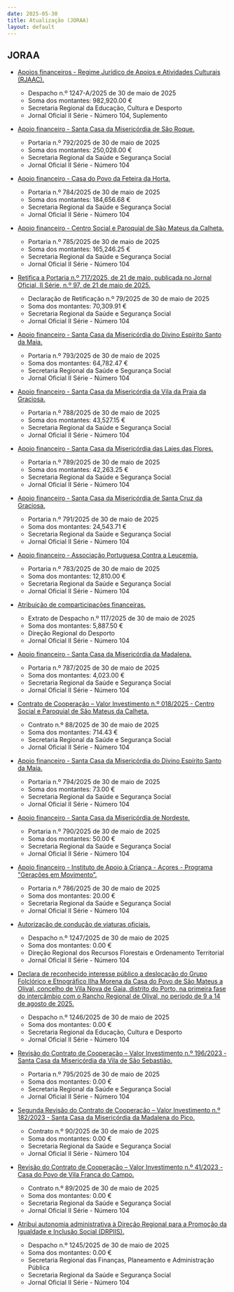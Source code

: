 ```yaml
---
date: 2025-05-30
title: Atualização (JORAA)
layout: default
---
```

## JORAA

* [Apoios financeiros - Regime Jurídico de Apoios e Atividades Culturais (RJAAC).](https://jo.azores.gov.pt/#/ato/98328a27-71ca-482e-8e51-cac5cef8a154)
  * Despacho n.º 1247-A/2025 de 30 de maio de 2025
  * Soma dos montantes: 982,920.00 €
  * Secretaria Regional da Educação, Cultura e Desporto
  * Jornal Oficial II Série - Número 104, Suplemento

* [Apoio financeiro - Santa Casa da Misericórdia de São Roque.](https://jo.azores.gov.pt/#/ato/b5a47dd1-c58c-41d7-a0bf-69f643cc242c)
  * Portaria n.º 792/2025 de 30 de maio de 2025
  * Soma dos montantes: 250,028.00 €
  * Secretaria Regional da Saúde e Segurança Social
  * Jornal Oficial II Série - Número 104

* [Apoio financeiro - Casa do Povo da Feteira da Horta.](https://jo.azores.gov.pt/#/ato/d9f8a852-febb-4a7d-a180-217213d03a97)
  * Portaria n.º 784/2025 de 30 de maio de 2025
  * Soma dos montantes: 184,656.68 €
  * Secretaria Regional da Saúde e Segurança Social
  * Jornal Oficial II Série - Número 104

* [Apoio financeiro - Centro Social e Paroquial de São Mateus da Calheta.](https://jo.azores.gov.pt/#/ato/39290899-fb18-4617-9ac0-f6396823d67d)
  * Portaria n.º 785/2025 de 30 de maio de 2025
  * Soma dos montantes: 165,246.25 €
  * Secretaria Regional da Saúde e Segurança Social
  * Jornal Oficial II Série - Número 104

* [Retifica a Portaria n.º 717/2025, de 21 de maio, publicada no Jornal Oficial, II Série, n.º 97, de 21 de maio de 2025.](https://jo.azores.gov.pt/#/ato/bea9255f-6673-476c-b36d-ef47db005182)
  * Declaração de Retificação n.º 79/2025 de 30 de maio de 2025
  * Soma dos montantes: 70,309.91 €
  * Secretaria Regional da Saúde e Segurança Social
  * Jornal Oficial II Série - Número 104

* [Apoio financeiro - Santa Casa da Misericórdia do Divino Espírito Santo da Maia.](https://jo.azores.gov.pt/#/ato/1a629eda-bdc9-46b0-859b-0bb79a952d17)
  * Portaria n.º 793/2025 de 30 de maio de 2025
  * Soma dos montantes: 64,782.47 €
  * Secretaria Regional da Saúde e Segurança Social
  * Jornal Oficial II Série - Número 104

* [Apoio financeiro - Santa Casa da Misericórdia da Vila da Praia da Graciosa.](https://jo.azores.gov.pt/#/ato/a1ff33e6-e5ff-428c-b584-8f6a7e4d58d1)
  * Portaria n.º 788/2025 de 30 de maio de 2025
  * Soma dos montantes: 43,527.15 €
  * Secretaria Regional da Saúde e Segurança Social
  * Jornal Oficial II Série - Número 104

* [Apoio financeiro - Santa Casa da Misericórdia das Lajes das Flores.](https://jo.azores.gov.pt/#/ato/6cfc2423-7e90-45ed-aa33-8058accffa0e)
  * Portaria n.º 789/2025 de 30 de maio de 2025
  * Soma dos montantes: 42,263.25 €
  * Secretaria Regional da Saúde e Segurança Social
  * Jornal Oficial II Série - Número 104

* [Apoio financeiro - Santa Casa da Misericórdia de Santa Cruz da Graciosa.](https://jo.azores.gov.pt/#/ato/a14c579b-0ff0-4862-bdf9-566cf2bb65d6)
  * Portaria n.º 791/2025 de 30 de maio de 2025
  * Soma dos montantes: 24,543.71 €
  * Secretaria Regional da Saúde e Segurança Social
  * Jornal Oficial II Série - Número 104

* [Apoio financeiro - Associação Portuguesa Contra a Leucemia.](https://jo.azores.gov.pt/#/ato/22ba9ed8-d97e-4603-98e9-7e399bd1e2bc)
  * Portaria n.º 783/2025 de 30 de maio de 2025
  * Soma dos montantes: 12,810.00 €
  * Secretaria Regional da Saúde e Segurança Social
  * Jornal Oficial II Série - Número 104

* [Atribuição de comparticipações financeiras.](https://jo.azores.gov.pt/#/ato/ceb0df9d-ffc5-4c83-83fa-59ea04c7bfb1)
  * Extrato de Despacho n.º 117/2025 de 30 de maio de 2025
  * Soma dos montantes: 5,887.50 €
  * Direção Regional do Desporto
  * Jornal Oficial II Série - Número 104

* [Apoio financeiro - Santa Casa da Misericórdia da Madalena.](https://jo.azores.gov.pt/#/ato/5c0ed872-be2e-4fe7-bdb8-b46adb48cf7c)
  * Portaria n.º 787/2025 de 30 de maio de 2025
  * Soma dos montantes: 4,023.00 €
  * Secretaria Regional da Saúde e Segurança Social
  * Jornal Oficial II Série - Número 104

* [Contrato de Cooperação – Valor Investimento n.º 018/2025 - Centro Social e Paroquial de São Mateus da Calheta.](https://jo.azores.gov.pt/#/ato/90c9a42b-b2a4-4abb-b334-d120b828808c)
  * Contrato n.º 88/2025 de 30 de maio de 2025
  * Soma dos montantes: 714.43 €
  * Secretaria Regional da Saúde e Segurança Social
  * Jornal Oficial II Série - Número 104

* [Apoio financeiro - Santa Casa da Misericórdia do Divino Espírito Santo da Maia.](https://jo.azores.gov.pt/#/ato/b8e9105a-30de-403f-a412-6c23fee38e7e)
  * Portaria n.º 794/2025 de 30 de maio de 2025
  * Soma dos montantes: 73.00 €
  * Secretaria Regional da Saúde e Segurança Social
  * Jornal Oficial II Série - Número 104

* [Apoio financeiro - Santa Casa da Misericórdia de Nordeste.](https://jo.azores.gov.pt/#/ato/c44335f7-8e06-4c65-ade6-e93c04b55e24)
  * Portaria n.º 790/2025 de 30 de maio de 2025
  * Soma dos montantes: 50.00 €
  * Secretaria Regional da Saúde e Segurança Social
  * Jornal Oficial II Série - Número 104

* [Apoio financeiro - Instituto de Apoio à Criança - Açores - Programa "Gerações em Movimento”.](https://jo.azores.gov.pt/#/ato/fd7bfe47-eef6-4317-823e-6ae6f3400e66)
  * Portaria n.º 786/2025 de 30 de maio de 2025
  * Soma dos montantes: 20.00 €
  * Secretaria Regional da Saúde e Segurança Social
  * Jornal Oficial II Série - Número 104

* [Autorização de condução de viaturas oficiais.](https://jo.azores.gov.pt/#/ato/ed8a5c98-8ca5-4f21-a375-039de6c6d96c)
  * Despacho n.º 1247/2025 de 30 de maio de 2025
  * Soma dos montantes: 0.00 €
  * Direção Regional dos Recursos Florestais e Ordenamento Territorial
  * Jornal Oficial II Série - Número 104

* [Declara de reconhecido interesse público a deslocação do Grupo Folclórico e Etnográfico Ilha Morena da Casa do Povo de São Mateus a Olival, concelho de Vila Nova de Gaia, distrito do Porto, na primeira fase do intercâmbio com o Rancho Regional de Olival, no período de 9 a 14 de agosto de 2025.](https://jo.azores.gov.pt/#/ato/17f2e6c5-6825-49c0-97c1-92205eee6bf0)
  * Despacho n.º 1246/2025 de 30 de maio de 2025
  * Soma dos montantes: 0.00 €
  * Secretaria Regional da Educação, Cultura e Desporto
  * Jornal Oficial II Série - Número 104

* [Revisão do Contrato de Cooperação – Valor Investimento n.º 196/2023 - Santa Casa da Misericórdia da Vila de São Sebastião.](https://jo.azores.gov.pt/#/ato/d52e4c95-d97a-4aa8-97f3-109fd98f786b)
  * Portaria n.º 795/2025 de 30 de maio de 2025
  * Soma dos montantes: 0.00 €
  * Secretaria Regional da Saúde e Segurança Social
  * Jornal Oficial II Série - Número 104

* [Segunda Revisão do Contrato de Cooperação – Valor Investimento n.º 182/2023 - Santa Casa da Misericórdia da Madalena do Pico.](https://jo.azores.gov.pt/#/ato/f91d1e7e-3ae6-4a28-8d69-b7e794c3b1c5)
  * Contrato n.º 90/2025 de 30 de maio de 2025
  * Soma dos montantes: 0.00 €
  * Secretaria Regional da Saúde e Segurança Social
  * Jornal Oficial II Série - Número 104

* [Revisão do Contrato de Cooperação – Valor Investimento n.º 41/2023 - Casa do Povo de Vila Franca do Campo.](https://jo.azores.gov.pt/#/ato/9992d1d9-b75f-4a08-8a38-b4502f9e3ca7)
  * Contrato n.º 89/2025 de 30 de maio de 2025
  * Soma dos montantes: 0.00 €
  * Secretaria Regional da Saúde e Segurança Social
  * Jornal Oficial II Série - Número 104

* [Atribui autonomia administrativa à Direção Regional para a Promoção da Igualdade e Inclusão Social (DRPIIS).](https://jo.azores.gov.pt/#/ato/6f0caed4-3f17-4dde-a444-7fa2c7f7fae8)
  * Despacho n.º 1245/2025 de 30 de maio de 2025
  * Soma dos montantes: 0.00 €
  * Secretaria Regional das Finanças, Planeamento e Administração Pública
  * Secretaria Regional da Saúde e Segurança Social
  * Jornal Oficial II Série - Número 104
